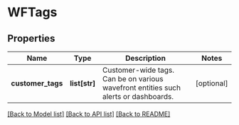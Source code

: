 # WFTags

## Properties
Name | Type | Description | Notes
------------ | ------------- | ------------- | -------------
**customer_tags** | **list[str]** | Customer-wide tags.  Can be on various wavefront entities such alerts or dashboards. | [optional] 

[[Back to Model list]](../README.md#documentation-for-models) [[Back to API list]](../README.md#documentation-for-api-endpoints) [[Back to README]](../README.md)


